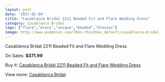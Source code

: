 ```yaml
---
layout: post
date: '2017-02-04'
title: "Casablanca Bridal 2211 Beaded Fit and Flare Wedding Dress"
category: Casablanca Bridal
tags: ["flare","dress","unique","beaded","dresses"]
image: http://www.eudances.com/7841-thickbox_default/casablanca-bridal-2211-beaded-fit-and-flare-wedding-dress.jpg
---
```

Casablanca Bridal 2211 Beaded Fit and Flare Wedding Dress

On Sales: **$371.99**
<a href="https://www.eudances.com/en/casablanca-bridal/2763-casablanca-bridal-2211-beaded-fit-and-flare-wedding-dress.html"><amp-img layout="responsive" width="600" height="600" src="//www.eudances.com/7841-thickbox_default/casablanca-bridal-2211-beaded-fit-and-flare-wedding-dress.jpg" alt="Casablanca Bridal 2211 Beaded Fit and Flare Wedding Dress 0" /></a>
<a href="https://www.eudances.com/en/casablanca-bridal/2763-casablanca-bridal-2211-beaded-fit-and-flare-wedding-dress.html"><amp-img layout="responsive" width="600" height="600" src="//www.eudances.com/7844-thickbox_default/casablanca-bridal-2211-beaded-fit-and-flare-wedding-dress.jpg" alt="Casablanca Bridal 2211 Beaded Fit and Flare Wedding Dress 1" /></a>
<a href="https://www.eudances.com/en/casablanca-bridal/2763-casablanca-bridal-2211-beaded-fit-and-flare-wedding-dress.html"><amp-img layout="responsive" width="600" height="600" src="//www.eudances.com/7843-thickbox_default/casablanca-bridal-2211-beaded-fit-and-flare-wedding-dress.jpg" alt="Casablanca Bridal 2211 Beaded Fit and Flare Wedding Dress 2" /></a>
<a href="https://www.eudances.com/en/casablanca-bridal/2763-casablanca-bridal-2211-beaded-fit-and-flare-wedding-dress.html"><amp-img layout="responsive" width="600" height="600" src="//www.eudances.com/7842-thickbox_default/casablanca-bridal-2211-beaded-fit-and-flare-wedding-dress.jpg" alt="Casablanca Bridal 2211 Beaded Fit and Flare Wedding Dress 3" /></a>

Buy it: [Casablanca Bridal 2211 Beaded Fit and Flare Wedding Dress](https://www.eudances.com/en/casablanca-bridal/2763-casablanca-bridal-2211-beaded-fit-and-flare-wedding-dress.html "Casablanca Bridal 2211 Beaded Fit and Flare Wedding Dress")

View more: [Casablanca Bridal](https://www.eudances.com/en/4-casablanca-bridal "Casablanca Bridal")